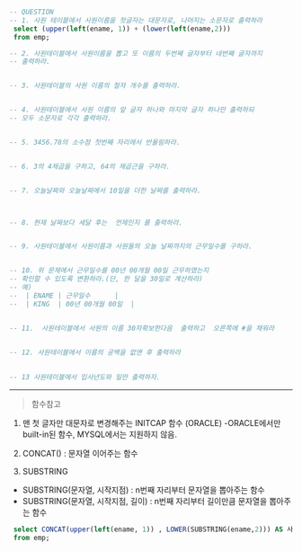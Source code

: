 ```sql
-- QUESTION
-- 1. 사원 테이블에서 사원이름을 첫글자는 대문자로, 나머지는 소문자로 출력하라
 select (upper(left(ename, 1)) + (lower(left(ename,2)))
 from emp;

-- 2. 사원테이블에서 사원이름을 뽑고 또 이름의 두번째 글자부터 네번째 글자까지
-- 출력하라.


-- 3. 사원테이블의 사원 이름의 철자 개수를 출력하라.


-- 4. 사원테이블에서 사원 이름의 앞 글자 하나와 마지막 글자 하나만 출력하되 
-- 모두 소문자로 각각 출력하라.


-- 5. 3456.78의 소수점 첫번째 자리에서 반올림하라.


-- 6. 3의 4제곱을 구하고, 64의 제곱근을 구하라.


-- 7. 오늘날짜와 오늘날짜에서 10일을 더한 날짜를 출력하라.



-- 8. 현재 날짜보다 세달 후는  언제인지 를 출력하라.


-- 9. 사원테이블에서 사원이름과 사원들의 오늘 날짜까지의 근무일수를 구하라.


-- 10. 위 문제에서 근무일수를 00년 00개월 00일 근무하였는지
-- 확인할 수 있도록 변환하라.(단, 한 달을 30일로 계산하라)
-- 예)
--  | ENAME	| 근무일수		|
--  | KING	| 00년 00개월 00일	|


-- 11.  사원테이블에서 사원의 이름 30자확보한다음  출력하고  오른쪽에 #을 채워라


-- 12. 사원테이블에서 이름의 공백을 없앤 후 출력하라
   
      
-- 13 사원테이블에서 입사년도와 일만 출력하자. 
```

---


> 함수참고
1. 맨 첫 글자만 대문자로 변경해주는 INITCAP 함수 (ORACLE)
-ORACLE에서만 built-in된 함수, MYSQL에서는 지원하지 않음.

2. CONCAT() : 문자열 이어주는 함수
   
3. SUBSTRING
- SUBSTRING(문자열, 시작지점) : n번째 자리부터 문자열을 뽑아주는 함수
- SUBSTRING(문자열, 시작지점, 길이) : n번째 자리부터 길이만큼 문자열을 뽑아주는 함수

```SQL
 select CONCAT(upper(left(ename, 1)) , LOWER(SUBSTRING(ename,2))) AS 사원이름
 from emp;
```

